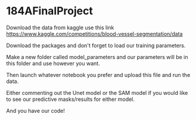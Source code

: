 # 184AFinalProject


Download the data from kaggle use this link https://www.kaggle.com/competitions/blood-vessel-segmentation/data

Download the packages and don't forget to load our training parameters.

Make a new folder called model_parameters and our parameters will be in this folder and use however you want.

Then launch whatever notebook you prefer and upload this file and run the data. 

Either commenting out the Unet model or the SAM model if you would like to see our predictive masks/results for either model.

And you have our code!

